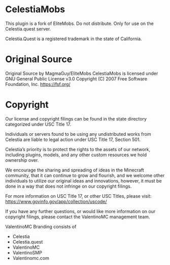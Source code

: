 # CelestiaMobs 
This plugin is a fork of EliteMobs. Do not distribute. Only for use on the Celestia.quest server.

Celestia.Quest is a registered trademark in the state of California.


# Original Source
Original Source by MagmaGuy/EliteMobs
CelestiaMobs is licensed under GNU General Public License v3.0
 Copyright (C) 2007 Free Software Foundation, Inc. <https://fsf.org/>

# Copyright

Our license and copyright filings can be found in the state 
directory categorized under USC Title 17.

Individuals or servers found to be using any undistributed 
works from Celestia are liable to legal action under USC Title 17, Section 501.

Celestia’s priority is to protect the rights to the assets 
of our network, including plugins, models, and any 
other custom resources we hold ownership over.

We encourage the sharing and spreading of ideas in the Minecraft community, 
that it can continue to grow and flourish, and we welcome other individuals 
to utilize our original ideas and innovations, however, it must be done in a
 way that does not infringe on our copyright filings.

For more information on USC Title 17, or other USC Titles, please visit:
https://www.govinfo.gov/app/collection/uscode/

If you have any further questions, or would like more information on our 
copyright filings, please contact the ValentinoMC management team.

ValentinoMC Branding consists of
- Celestia
- Celestia.quest
- ValentinoMC
- ValentinoSMP
- Valentinomc.com
